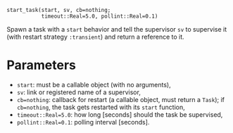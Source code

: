 ```
start_task(start, sv, cb=nothing; 
           timeout::Real=5.0, pollint::Real=0.1)
```

Spawn a task with a `start` behavior and tell the supervisor `sv` to supervise it (with restart strategy `:transient`) and return a reference to it.

# Parameters

  * `start`: must be a callable object (with no arguments),
  * `sv`: link or registered name of a supervisor,
  * `cb=nothing`: callback for restart (a callable object, must    return a `Task`); if `cb=nothing`, the task gets restarted    with its `start` function,
  * `timeout::Real=5.0`: how long [seconds] should the task    be supervised,
  * `pollint::Real=0.1`: polling interval [seconds].
